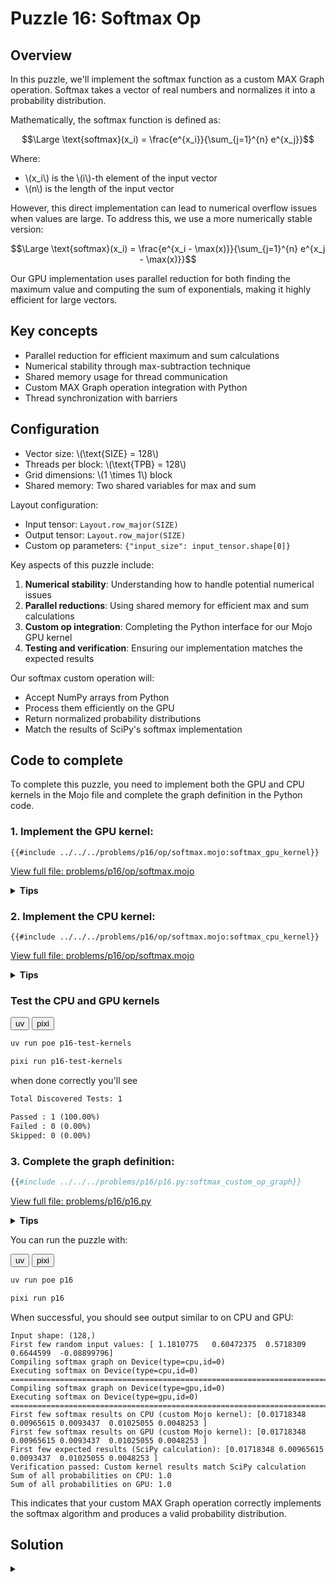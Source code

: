 # Puzzle 16: Softmax Op

## Overview

In this puzzle, we'll implement the softmax function as a custom MAX Graph operation. Softmax takes a vector of real numbers and normalizes it into a probability distribution.

Mathematically, the softmax function is defined as:

$$\Large \text{softmax}(x_i) = \frac{e^{x_i}}{\sum_{j=1}^{n} e^{x_j}}$$

Where:
- \\(x_i\\) is the \\(i\\)-th element of the input vector
- \\(n\\) is the length of the input vector

However, this direct implementation can lead to numerical overflow issues when values are large. To address this, we use a more numerically stable version:

$$\Large \text{softmax}(x_i) = \frac{e^{x_i - \max(x)}}{\sum_{j=1}^{n} e^{x_j - \max(x)}}$$

Our GPU implementation uses parallel reduction for both finding the maximum value and computing the sum of exponentials, making it highly efficient for large vectors.

## Key concepts

- Parallel reduction for efficient maximum and sum calculations
- Numerical stability through max-subtraction technique
- Shared memory usage for thread communication
- Custom MAX Graph operation integration with Python
- Thread synchronization with barriers

## Configuration

- Vector size: \\(\\text{SIZE} = 128\\)
- Threads per block: \\(\\text{TPB} = 128\\)
- Grid dimensions: \\(1 \times 1\\) block
- Shared memory: Two shared variables for max and sum

Layout configuration:
- Input tensor: `Layout.row_major(SIZE)`
- Output tensor: `Layout.row_major(SIZE)`
- Custom op parameters: `{"input_size": input_tensor.shape[0]}`

Key aspects of this puzzle include:

1. **Numerical stability**: Understanding how to handle potential numerical issues
2. **Parallel reductions**: Using shared memory for efficient max and sum calculations
3. **Custom op integration**: Completing the Python interface for our Mojo GPU kernel
4. **Testing and verification**: Ensuring our implementation matches the expected results

Our softmax custom operation will:
- Accept NumPy arrays from Python
- Process them efficiently on the GPU
- Return normalized probability distributions
- Match the results of SciPy's softmax implementation

## Code to complete

To complete this puzzle, you need to implement both the GPU and CPU kernels in the Mojo file and complete the graph definition in the Python code.

### 1. Implement the GPU kernel:

```mojo
{{#include ../../../problems/p16/op/softmax.mojo:softmax_gpu_kernel}}
```
<a href="{{#include ../_includes/repo_url.md}}/blob/main/problems/p16/op/softmax.mojo" class="filename">View full file: problems/p16/op/softmax.mojo</a>

<details>
<summary><strong>Tips</strong></summary>

<div class="solution-tips">

1. Use shared memory for both the maximum value and sum to ensure all threads can access these values
2. Remember to call `barrier()` at appropriate points to synchronize threads
3. Implement parallel reduction by having each thread process a portion of the input array
4. Use a tree-based reduction pattern to minimize thread divergence
5. Handle out-of-bounds access carefully, especially for large inputs
6. For numerical stability, calculate \\(e^{x_i - max}\\) instead of \\(e^{x_i}\\)
</div>
</details>

### 2. Implement the CPU kernel:

```mojo
{{#include ../../../problems/p16/op/softmax.mojo:softmax_cpu_kernel}}
```
<a href="{{#include ../_includes/repo_url.md}}/blob/main/problems/p16/op/softmax.mojo" class="filename">View full file: problems/p16/op/softmax.mojo</a>

<details>
<summary><strong>Tips</strong></summary>

<div class="solution-tips">

1. Create a sequential implementation that follows the same mathematical steps as the GPU version
2. First find the maximum value across all inputs
3. Then compute \\(e^{x_i - max}\\) for each element and accumulate the sum
4. Finally, normalize by dividing each element by the sum
5. Use scalar operations since we don't have parallel threads in the CPU implementation
</div>
</details>

### Test the CPU and GPU kernels

<div class="code-tabs" data-tab-group="package-manager">
  <div class="tab-buttons">
    <button class="tab-button">uv</button>
    <button class="tab-button">pixi</button>
  </div>
  <div class="tab-content">

```bash
uv run poe p16-test-kernels
```

  </div>
  <div class="tab-content">

```bash
pixi run p16-test-kernels
```

  </div>
</div>

when done correctly you'll see

```txt
Total Discovered Tests: 1

Passed : 1 (100.00%)
Failed : 0 (0.00%)
Skipped: 0 (0.00%)
```

### 3. Complete the graph definition:

```python
{{#include ../../../problems/p16/p16.py:softmax_custom_op_graph}}
```
<a href="{{#include ../_includes/repo_url.md}}/blob/main/problems/p16/p16.py" class="filename">View full file: problems/p16/p16.py</a>

<details>
<summary><strong>Tips</strong></summary>

<div class="solution-tips">

1. Use `graph.inputs[0]` to access the input tensor passed to the graph
2. Call `ops.custom()` with the name matching your registered custom op ("softmax")
3. Pass the input tensor as a value to the custom operation
4. Specify the output type to match the input shape
5. Include the "input_size" parameter which is required by the kernel
6. Set `graph.outputs` to a list containing your operation's output tensor
</div>
</details>

You can run the puzzle with:

<div class="code-tabs" data-tab-group="package-manager">
  <div class="tab-buttons">
    <button class="tab-button">uv</button>
    <button class="tab-button">pixi</button>
  </div>
  <div class="tab-content">

```bash
uv run poe p16
```

  </div>
  <div class="tab-content">

```bash
pixi run p16
```

  </div>
</div>

When successful, you should see output similar to on CPU and GPU:

```
Input shape: (128,)
First few random input values: [ 1.1810775   0.60472375  0.5718309   0.6644599  -0.08899796]
Compiling softmax graph on Device(type=cpu,id=0)
Executing softmax on Device(type=cpu,id=0)
====================================================================================================
Compiling softmax graph on Device(type=gpu,id=0)
Executing softmax on Device(type=gpu,id=0)
====================================================================================================
First few softmax results on CPU (custom Mojo kernel): [0.01718348 0.00965615 0.0093437  0.01025055 0.0048253 ]
First few softmax results on GPU (custom Mojo kernel): [0.01718348 0.00965615 0.0093437  0.01025055 0.0048253 ]
First few expected results (SciPy calculation): [0.01718348 0.00965615 0.0093437  0.01025055 0.0048253 ]
Verification passed: Custom kernel results match SciPy calculation
Sum of all probabilities on CPU: 1.0
Sum of all probabilities on GPU: 1.0
```

This indicates that your custom MAX Graph operation correctly implements the softmax algorithm and produces a valid probability distribution.

## Solution

<details class="solution-details">
<summary></summary>

To solve this puzzle, we need to implement both the Mojo kernels (GPU and CPU) and the Python graph definition for our softmax custom operation. Similar to what we did in [Puzzle 15](../puzzle_15/puzzle_15.md), we're creating a bridge between Python's ecosystem and Mojo's GPU-accelerated computing capabilities.

The softmax operation we're implementing is mathematically defined as:

$$\Large \text{softmax}(x_i) = \frac{e^{x_i}}{\sum_{j=1}^{n} e^{x_j}}$$

However, to prevent numerical overflow, we use the more stable form:

$$\Large \text{softmax}(x_i) = \frac{e^{x_i - \max(x)}}{\sum_{j=1}^{n} e^{x_j - \max(x)}}$$

### GPU kernel implementation:

```mojo
{{#include ../../../solutions/p16/op/softmax.mojo:softmax_gpu_kernel_solution}}
```

<div class="solution-explanation">
Our GPU implementation implements the numerically stable softmax algorithm with highly optimized parallel reduction techniques. Let's dissect the kernel in detail:

#### Kernel signature and memory management
```mojo
fn softmax_gpu_kernel[
    layout: Layout,
    input_size: Int,
    dtype: DType = DType.float32,
](
    output: LayoutTensor[mut=True, dtype, layout],
    input: LayoutTensor[mut=False, dtype, layout],
)
```
The kernel is parameterized with:
- Common layout parameter for both input and output tensors
- Vector size as an Integer parameter
- Configurable data type with float32 as default
- Mutable output tensor for in-place computation
- Non-mutable input tensor (mut=False)

#### Shared memory allocation
```mojo
shared_max = tb[dtype]().row_major[TPB]().shared().alloc()
shared_sum = tb[dtype]().row_major[TPB]().shared().alloc()
```
The kernel allocates two shared memory buffers:
- `shared_max`: For parallel maximum finding reduction
- `shared_sum`: For parallel sum computation
- Both use `TPB` (Threads Per Block = 128) as their size
- Shared memory provides fast access for all threads within a block

#### Thread indexing
```mojo
global_i = block_dim.x * block_idx.x + thread_idx.x
local_i = thread_idx.x
```
Each thread computes:
- `global_i`: Its global index in the entire computation space
- `local_i`: Its local index within the current thread block
This mapping ensures each thread processes exactly one input element.

#### Maximum-finding phase
```mojo
var thread_max: Scalar[dtype] = min_finite[dtype]()
if global_i < input_size:
    thread_max = rebind[Scalar[dtype]](input[global_i])

shared_max[local_i] = thread_max
barrier()
```
This initializes each thread with:
- The minimum finite value for elements outside the valid range
- The actual input value for threads that map to valid elements
- Storage in shared memory for the reduction process
- A barrier synchronization to ensure all threads complete memory writes

#### Parallel max reduction
```mojo
stride = TPB // 2
while stride > 0:
    if local_i < stride:
        shared_max[local_i] = max(shared_max[local_i], shared_max[local_i + stride])
    barrier()
    stride = stride // 2
```
This implements a parallel tree-reduction pattern:
1. Start with `stride = 64` (half of `TPB`)
2. Each active thread compares two values separated by the stride
3. Store the maximum in the lower index
4. Synchronize all threads with a barrier
5. Halve the stride and repeat
6. After \\(\log_2(TPB)\\) steps, shared_max[0] contains the global maximum

This logarithmic reduction is significantly faster than a linear scan on large inputs.

**Note**: This implementation has a potential race condition where threads simultaneously read from and write to shared memory during the same iteration. A safer approach would separate the read and write phases:
```mojo
stride = TPB // 2
while stride > 0:
    var temp_max: Scalar[dtype] = min_finite[dtype]()
    if local_i < stride:
        temp_max = rebind[Scalar[dtype]](shared_max[local_i + stride])  # Read phase
    barrier()
    if local_i < stride:
        shared_max[local_i] = max(shared_max[local_i], temp_max)  # Write phase
    barrier()
    stride = stride // 2
```

#### Exponentiation with numerical stability
```mojo
block_max = shared_max[0]

var exp_val: Scalar[dtype] = 0.0
if global_i < input_size:
    exp_val = rebind[Scalar[dtype]](exp(input[global_i] - block_max))
    output[global_i] = exp_val
```
Each thread:
1. Reads the global maximum from shared memory
2. Subtracts it from its input value before taking the exponential
3. This subtraction is crucial for numerical stability - it prevents overflow
4. The largest exponent becomes \\(e^0 = 1\\), and all others are \\(e^{negative} < 1\\)
5. Stores the intermediate result in the output buffer

#### Parallel sum reduction
```mojo
shared_sum[local_i] = exp_val
barrier()

stride = TPB // 2
while stride > 0:
    if local_i < stride:
        shared_sum[local_i] += shared_sum[local_i + stride]
    barrier()
    stride = stride // 2
```
The second reduction phase:
1. Stores all exponential values in shared memory
2. Uses the same tree-based reduction pattern as for max
3. But performs addition instead of maximum comparison
4. After \\(\log_2(TPB)\\) steps, `shared_sum[0]` contains the total sum of all exponentials

**Note**: This sum reduction also has the same race condition as the max reduction. The safer implementation would be:
```mojo
stride = TPB // 2
while stride > 0:
    var temp_sum: Scalar[dtype] = 0.0
    if local_i < stride:
        temp_sum = shared_sum[local_i + stride]  # Read phase
    barrier()
    if local_i < stride:
        shared_sum[local_i] += temp_sum  # Write phase
    barrier()
    stride = stride // 2
```

#### Final normalization
```mojo
block_sum = shared_sum[0]

if global_i < input_size:
    output[global_i] = output[global_i] / block_sum
```
Each thread:
1. Reads the total sum from shared memory
2. Divides its exponential value by this sum
3. Writes the normalized probability to the output buffer
4. This produces a valid probability distribution that sums to 1

#### Performance characteristics

The implementation has excellent performance characteristics:
- **Complexity**: \\(O(\log n)\\) for both max and sum calculations vs \\(O(n)\\) in a sequential approach
- **Memory efficiency**: Uses only \\(2 \times TPB\\) elements of shared memory
- **Work efficiency**: Each thread performs approximately \\(2 \times \log_2(n)\\) operations
- **Load balancing**: Each thread handles the same amount of work
- **Synchronization**: Uses minimal barriers, only where necessary
- **Memory access**: Coalesced global memory access pattern for optimal bandwidth

The algorithm is also numerically robust, handling potential overflow/underflow cases by applying the max-subtraction technique that maintains precision across the wide range of values common in neural network activations.

**Race condition considerations**: Both parallel reductions in this implementation may have read-write hazards during shared memory access. While the current implementation may work in practice due to GPU memory consistency models, the safer approach would use explicit read-write phase separation as shown in the notes above.
</div>

### CPU fallback implementation:

```mojo
{{#include ../../../solutions/p16/op/softmax.mojo:softmax_cpu_kernel_solution}}
```

<div class="solution-explanation">
Our CPU implementation provides a sequential fallback that follows the same mathematical approach but is optimized for single-threaded execution. Let's analyze each phase:

1. **Maximum Finding**:
   ```mojo
   var max_val: Scalar[dtype] = min_finite[dtype]()
   for i in range(input_size):
       max_val = max(max_val, rebind[Scalar[dtype]](input[i]))
   ```
   We initialize with the minimum finite value and perform a linear scan through the array, keeping track of the maximum value encountered. This has \\(O(n)\\) complexity but works efficiently on CPU where we don't have many cores to parallelize across.

2. **Exponential Computation and Summation**:
   ```mojo
   var sum_exp: Scalar[dtype] = 0.0
   for i in range(input_size):
       var exp_val = rebind[Scalar[dtype]](exp(input[i] - max_val))
       output[i] = exp_val
       sum_exp += exp_val
   ```
   We compute \\(e^{x_i - max}\\) for each element, store the result in the output buffer, and accumulate the sum \\(\sum_{j=1}^{n} e^{x_j - max}\\) in a single pass. This approach minimizes memory operations compared to using separate loops.

3. **Normalization**:
   ```mojo
   for i in range(input_size):
       output[i] = output[i] / sum_exp
   ```
   Finally, we normalize each element by dividing by the sum, producing a proper probability distribution according to the softmax formula:

   $$\Large \text{softmax}(x_i) = \frac{e^{x_i - \max(x)}}{\sum_{j=1}^{n} e^{x_j - \max(x)}}$$

The CPU implementation uses the same numerical stability technique (subtracting the maximum) but with sequential operations rather than parallel ones. It's simpler than the GPU version since it doesn't need to handle shared memory or thread synchronization, but it's also less efficient for large inputs.

Both implementations are registered with MAX Graph's custom operation system through the `@compiler.register("softmax")` decorator, allowing seamless execution on either device type based on availability.
</div>

### Python integration:

```python
{{#include ../../../solutions/p16/p16.py:softmax_custom_op_graph_solution}}
```

<div class="solution-explanation">
The Python integration creates a seamless bridge between NumPy arrays and our optimized Mojo GPU kernel. The implementation consists of several key components:

1. **Graph Setup and Configuration**:
   ```python
   with Graph(
       "softmax_graph",
       input_types=[
           TensorType(
               dtype,
               shape=input_tensor.shape,
               device=DeviceRef.from_device(device),
           ),
       ],
       custom_extensions=[mojo_kernels],
   ) as graph:
   ```
   This creates a computation graph named "softmax_graph" that:
   - Defines the input tensor type with proper dtype and shape
   - Maps the tensor to the target device (CPU or GPU)
   - Loads our custom Mojo operations from the specified directory
   - The `custom_extensions` parameter is crucial for linking to our Mojo implementation

2. **Custom Operation Configuration**:
   ```python
   output = ops.custom(
       name="softmax",
       values=[input_value],
       out_types=[
           TensorType(
               dtype=input_value.tensor.dtype,
               shape=input_value.tensor.shape,
               device=DeviceRef.from_device(device),
           )
       ],
       parameters={
           "input_size": input_tensor.shape[0],
           "dtype": dtype,
       },
   )[0].tensor
   ```
   This sets up our custom operation with:
   - Name matching the `@compiler.register("softmax")` in our Mojo code
   - Input values passed as a list
   - Output type definition matching the input shape and type
   - Parameters required by our kernel, including the vector size and data type
   - We extract the tensor from the first returned element with `[0].tensor`

3. **Graph Output Definition**:
   ```python
   graph.output(output)
   ```
   This registers our operation's result as the graph's output.

The main script includes comprehensive testing that:
- Generates random input data: `np.random.randn(INPUT_SIZE).astype(np.float32)`
- Calculates expected results with SciPy: `scipy_softmax(input_array)`
- Verifies numerical accuracy: `np.testing.assert_allclose(..., rtol=1e-5)`
- Confirms the output is a valid probability distribution: `np.sum(result.to_numpy())`

This implementation showcases the power of MAX Graph for integrating high-performance Mojo kernels with Python's scientific computing ecosystem, providing both efficiency and ease of use.
</div>

</details>
